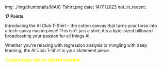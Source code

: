 img: ./img/thumbnails/MAIC-Tshirt.png
date: 14/11/2023
not_in_recent:

**17 Points**

Introducing the AI Club T-Shirt – the cotton canvas that turns your torso into a tech-savvy masterpiece! This isn't just a shirt; it's a byte-sized billboard broadcasting your passion for all things AI.

Whether you're relaxing with regression analysis or mingling with deep learning, the AI Club T-Shirt is your statement piece.

<span style="color: yellow; font-weight: bold;">To purchase: ask an eboard member</span>